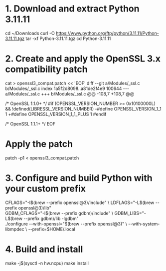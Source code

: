 # 1. Download and extract Python 3.11.11
cd ~/Downloads
curl -O https://www.python.org/ftp/python/3.11.11/Python-3.11.11.tgz
tar -xf Python-3.11.11.tgz
cd Python-3.11.11

# 2. Create and apply the OpenSSL 3.x compatibility patch
cat > openssl3_compat.patch << 'EOF'
diff --git a/Modules/_ssl.c b/Modules/_ssl.c
index 1a5f2d8098..a81de2f4e9 100644
--- a/Modules/_ssl.c
+++ b/Modules/_ssl.c
@@ -108,7 +108,7 @@
 
 /* OpenSSL 1.1.0+ */
 #if (OPENSSL_VERSION_NUMBER >= 0x10100000L) && !defined(LIBRESSL_VERSION_NUMBER)
-#define OPENSSL_VERSION_1_1 1
+#define OPENSSL_VERSION_1_1_PLUS 1
 #endif
 
 /* OpenSSL 1.1.1+ */
EOF

# Apply the patch
patch -p1 < openssl3_compat.patch

# 3. Configure and build Python with your custom prefix
CFLAGS="-I$(brew --prefix openssl@3)/include" \
LDFLAGS="-L$(brew --prefix openssl@3)/lib" \
GDBM_CFLAGS="-I$(brew --prefix gdbm)/include" \
GDBM_LIBS="-L$(brew --prefix gdbm)/lib -lgdbm" \
./configure --with-openssl="$(brew --prefix openssl@3)" \
            --with-system-libmpdec \
            --prefix=$HOME/.local

# 4. Build and install
make -j$(sysctl -n hw.ncpu)
make install
